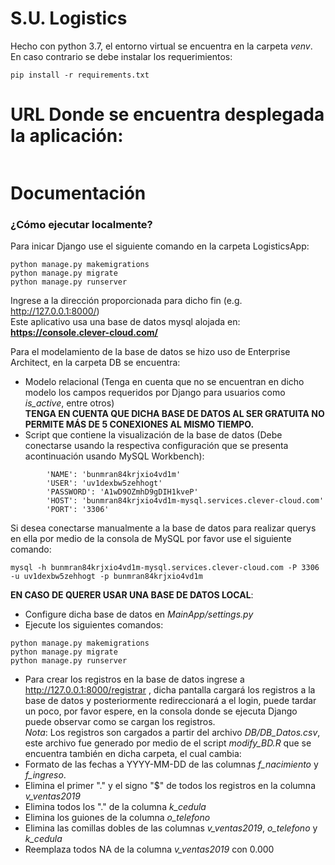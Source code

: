# S.U. Logistics

Hecho con python 3.7, el entorno virtual se encuentra en la carpeta *venv*.  
En caso contrario se debe instalar los requerimientos:
```
pip install -r requirements.txt
```

# URL Donde se encuentra desplegada la aplicación:
```
```
# Documentación
### ¿Cómo ejecutar localmente?
Para inicar Django use el siguiente comando en la carpeta LogisticsApp:  
```
python manage.py makemigrations
python manage.py migrate
python manage.py runserver
```
Ingrese a la dirección proporcionada para dicho fin (e.g. http://127.0.0.1:8000/)  
Este aplicativo usa una base de datos mysql alojada en: **https://console.clever-cloud.com/**  
  
Para el modelamiento de la base de datos se hizo uso de Enterprise Architect, en la carpeta DB se encuentra:  
- Modelo relacional (Tenga en cuenta que no se encuentran en dicho modelo los campos requeridos por Django para usuarios como *is_active*, entre otros)  
**TENGA EN CUENTA QUE DICHA BASE DE DATOS AL SER GRATUITA NO PERMITE MÁS DE 5 CONEXIONES AL MISMO TIEMPO.**  
- Script que contiene la visualización de la base de datos (Debe conectarse usando la respectiva configuración que se presenta acontinuación usando MySQL Workbench):
```
        'NAME': 'bunmran84krjxio4vd1m'
        'USER': 'uv1dexbw5zehhogt'
        'PASSWORD': 'A1wD9OZmhD9gDIH1kveP'
        'HOST': 'bunmran84krjxio4vd1m-mysql.services.clever-cloud.com'
        'PORT': '3306'
```
Si desea conectarse manualmente a la base de datos para realizar querys en ella por medio de la consola de MySQL por favor use el siguiente comando:
```
mysql -h bunmran84krjxio4vd1m-mysql.services.clever-cloud.com -P 3306 -u uv1dexbw5zehhogt -p bunmran84krjxio4vd1m
```

**EN CASO DE QUERER USAR UNA BASE DE DATOS LOCAL**:
- Configure dicha base de datos en *MainApp/settings.py*
- Ejecute los siguientes comandos:
```
python manage.py makemigrations
python manage.py migrate
python manage.py runserver
```
- Para crear los registros en la base de datos ingrese a http://127.0.0.1:8000/registrar , dicha pantalla cargará los registros a la base de datos y posteriormente redireccionará a el login, puede tardar un poco, por favor espere, en la
consola donde se ejecuta Django puede observar como se cargan los registros.  
*Nota*: Los registros son cargados a partir del archivo *DB/DB_Datos.csv*, este archivo fue generado por medio de el script *modify_BD.R* que se encuentra también en dicha carpeta, el cual cambia:  
- Formato de las fechas a YYYY-MM-DD de las columnas *f_nacimiento* y *f_ingreso*.  
- Elimina el primer "." y el signo "$" de todos los registros en la columna *v_ventas2019*
- Elimina todos los "." de la columna *k_cedula*  
- Elimina los guiones de la columna *o_telefono*
- Elimina las comillas dobles de las columnas *v_ventas2019*, *o_telefono* y *k_cedula*
- Reemplaza todos NA de la columna *v_ventas2019* con 0.000  